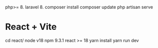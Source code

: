 php>= 8.
laravel 8.
composer install
composer update
php artisan serve


# React + Vite
cd react/
node v18
npm 9.3.1
react >= 18
yarn install 
yarn run dev